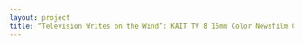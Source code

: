```yaml
--- 
layout: project 
title: “Television Writes on the Wind”: KAIT TV 8 16mm Color Newsfilm Collection (1973-1980) from Northeast Arkansas and Southeast Missouri
---
```



